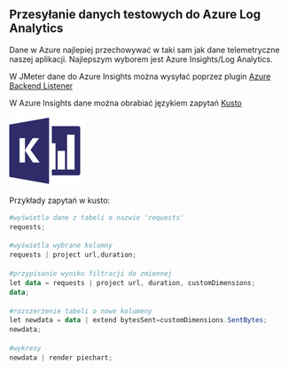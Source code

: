 ## Przesyłanie danych testowych do Azure Log Analytics

Dane w Azure najlepiej przechowywać w taki sam jak dane telemetryczne naszej aplikacji. Najlepszym wyborem jest Azure Insights/Log Analytics.

W JMeter dane do Azure Insights można wysyłać poprzez plugin [Azure Backend Listener](https://techcommunity.microsoft.com/t5/azure-global/send-your-jmeter-test-results-to-azure-application-insights/ba-p/1195320)

W Azure Insights dane można obrabiać językiem zapytań [Kusto](https://docs.microsoft.com/en-us/azure/data-explorer/kusto/query/tutorial?pivots=azuredataexplorer)

![kusto](img/kusto.png)

Przykłady zapytań w kusto:

```powershell
#wyświetla dane z tabeli o nazwie 'requests'
requests;

#wyświetla wybrane kolumny
requests | project url,duration;

#przypisanie wyniku filtracji do zmiennej
let data = requests | project url, duration, customDimensions;
data;

#rozszerzenie tabeli o nowe kolumeny
let newdata = data | extend bytesSent=customDimensions.SentBytes;
newdata;

#wykresy
newdata | render piechart;

```